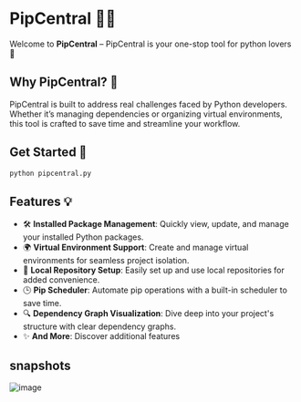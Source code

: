 # PipCentral 🐍🚀

Welcome to **PipCentral** – PipCentral is your one-stop tool for python lovers 🌟  

## Why PipCentral? 🤔  
PipCentral is built to address real challenges faced by Python developers. Whether it’s managing dependencies or organizing virtual environments, this tool is crafted to save time and streamline your workflow.  

## Get Started 🚀

```bash 
python pipcentral.py
```

## Features 💡  
- 🛠️ **Installed Package Management**: Quickly view, update, and manage your installed Python packages.  
- 🌍 **Virtual Environment Support**: Create and manage virtual environments for seamless project isolation.  
- 💾 **Local Repository Setup**: Easily set up and use local repositories for added convenience.  
- 🕒 **Pip Scheduler**: Automate pip operations with a built-in scheduler to save time.  
- 🔍 **Dependency Graph Visualization**: Dive deep into your project's structure with clear dependency graphs.
- ✨ **And More**: Discover additional features

## snapshots
![image](https://github.com/user-attachments/assets/ee271d77-3e0e-4f28-bb3f-a9ea8bb11046)
 


